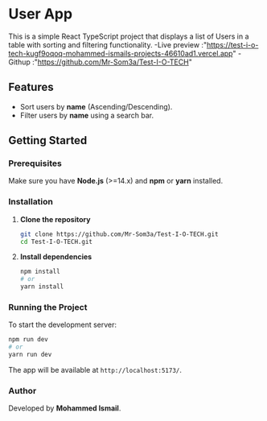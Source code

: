 # User App

This is a simple React TypeScript project that displays a list of Users in a table with sorting and filtering functionality.
-Live preview :"https://test-i-o-tech-kugf9oqoq-mohammed-ismails-projects-46610ad1.vercel.app"
-Githup :"https://github.com/Mr-Som3a/Test-I-O-TECH"
## Features
- Sort users by **name** (Ascending/Descending).
- Filter users by **name** using a search bar.

## Getting Started

### Prerequisites
Make sure you have **Node.js** (>=14.x) and **npm** or **yarn** installed.

### Installation
1. **Clone the repository**
   ```sh
   git clone https://github.com/Mr-Som3a/Test-I-O-TECH.git
   cd Test-I-O-TECH.git
   ```
2. **Install dependencies**
   ```sh
   npm install
   # or
   yarn install
   ```

### Running the Project
To start the development server:
```sh
npm run dev
# or
yarn run dev
```
The app will be available at `http://localhost:5173/`.






### Author
Developed by **Mohammed Ismail**.

